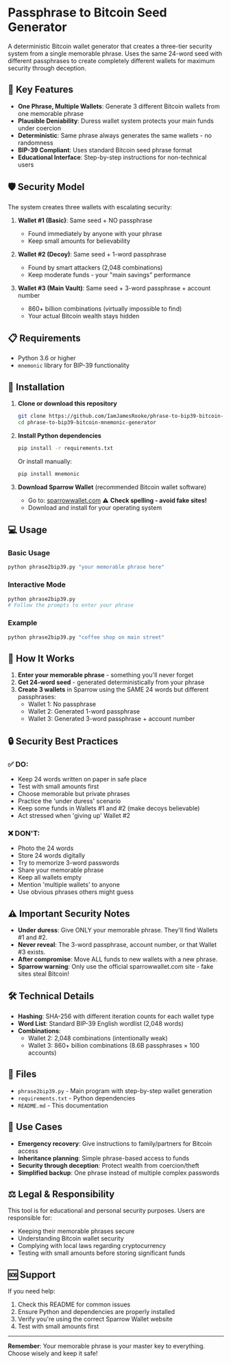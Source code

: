 # Passphrase to Bitcoin Seed Generator

A deterministic Bitcoin wallet generator that creates a three-tier security system from a single memorable phrase. Uses the same 24-word seed with different passphrases to create completely different wallets for maximum security through deception.

## 🔑 Key Features

- **One Phrase, Multiple Wallets**: Generate 3 different Bitcoin wallets from one memorable phrase
- **Plausible Deniability**: Duress wallet system protects your main funds under coercion
- **Deterministic**: Same phrase always generates the same wallets - no randomness
- **BIP-39 Compliant**: Uses standard Bitcoin seed phrase format
- **Educational Interface**: Step-by-step instructions for non-technical users

## 🛡️ Security Model

The system creates three wallets with escalating security:

1. **Wallet #1 (Basic)**: Same seed + NO passphrase
   - Found immediately by anyone with your phrase
   - Keep small amounts for believability

2. **Wallet #2 (Decoy)**: Same seed + 1-word passphrase  
   - Found by smart attackers (2,048 combinations)
   - Keep moderate funds - your "main savings" performance

3. **Wallet #3 (Main Vault)**: Same seed + 3-word passphrase + account number
   - 860+ billion combinations (virtually impossible to find)
   - Your actual Bitcoin wealth stays hidden

## 📋 Requirements

- Python 3.6 or higher
- `mnemonic` library for BIP-39 functionality

## 🚀 Installation

1. **Clone or download this repository**
   ```bash
   git clone https://github.com/IamJamesRooke/phrase-to-bip39-bitcoin-mnemonic-generator.git
   cd phrase-to-bip39-bitcoin-mnemonic-generator
   ```

2. **Install Python dependencies**
   ```bash
   pip install -r requirements.txt
   ```

   Or install manually:
   ```bash
   pip install mnemonic
   ```

3. **Download Sparrow Wallet** (recommended Bitcoin wallet software)
   - Go to: [sparrowwallet.com](https://sparrowwallet.com) ⚠️ **Check spelling - avoid fake sites!**
   - Download and install for your operating system

## 💻 Usage

### Basic Usage
```bash
python phrase2bip39.py "your memorable phrase here"
```

### Interactive Mode
```bash
python phrase2bip39.py
# Follow the prompts to enter your phrase
```

### Example
```bash
python phrase2bip39.py "coffee shop on main street"
```

## 📖 How It Works

1. **Enter your memorable phrase** - something you'll never forget
2. **Get 24-word seed** - generated deterministically from your phrase
3. **Create 3 wallets** in Sparrow using the SAME 24 words but different passphrases:
   - Wallet 1: No passphrase
   - Wallet 2: Generated 1-word passphrase
   - Wallet 3: Generated 3-word passphrase + account number

## 🔒 Security Best Practices

### ✅ DO:
- Keep 24 words written on paper in safe place
- Test with small amounts first
- Choose memorable but private phrases
- Practice the 'under duress' scenario
- Keep some funds in Wallets #1 and #2 (make decoys believable)
- Act stressed when 'giving up' Wallet #2

### ❌ DON'T:
- Photo the 24 words
- Store 24 words digitally
- Try to memorize 3-word passwords
- Share your memorable phrase
- Keep all wallets empty
- Mention 'multiple wallets' to anyone
- Use obvious phrases others might guess

## ⚠️ Important Security Notes

- **Under duress**: Give ONLY your memorable phrase. They'll find Wallets #1 and #2.
- **Never reveal**: The 3-word passphrase, account number, or that Wallet #3 exists.
- **After compromise**: Move ALL funds to new wallets with a new phrase.
- **Sparrow warning**: Only use the official sparrowwallet.com site - fake sites steal Bitcoin!

## 🛠️ Technical Details

- **Hashing**: SHA-256 with different iteration counts for each wallet type
- **Word List**: Standard BIP-39 English wordlist (2,048 words)
- **Combinations**:
  - Wallet 2: 2,048 combinations (intentionally weak)
  - Wallet 3: 860+ billion combinations (8.6B passphrases × 100 accounts)

## 📁 Files

- `phrase2bip39.py` - Main program with step-by-step wallet generation
- `requirements.txt` - Python dependencies
- `README.md` - This documentation

## 🤝 Use Cases

- **Emergency recovery**: Give instructions to family/partners for Bitcoin access
- **Inheritance planning**: Simple phrase-based access to funds
- **Security through deception**: Protect wealth from coercion/theft
- **Simplified backup**: One phrase instead of multiple complex passwords

## ⚖️ Legal & Responsibility

This tool is for educational and personal security purposes. Users are responsible for:
- Keeping their memorable phrases secure
- Understanding Bitcoin wallet security
- Complying with local laws regarding cryptocurrency
- Testing with small amounts before storing significant funds

## 🆘 Support

If you need help:
1. Check this README for common issues
2. Ensure Python and dependencies are properly installed
3. Verify you're using the correct Sparrow Wallet website
4. Test with small amounts first

---

**Remember**: Your memorable phrase is your master key to everything. Choose wisely and keep it safe!